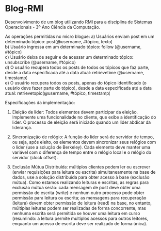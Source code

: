 # Blog-RMI

Desenvolvimento de um blog utilizando RMI para a disciplina de Sistemas Operacionais - 3º Ano Ciência da Computação.

As operações permitidas no micro blogue:
a) Usuários enviam post em um determinado tópico: post(@username, #tópico, texto) <br />
b) Usuário ingressa em um determinado tópico: follow (@username, #tópico)<br />
c) Usuário deixa de seguir e de acessar um determinado tópico: unsubscribe (@username, #tópico)<br />
d) O usuário recupera todos os posts de todos os tópicos que faz parte, desde a data especificada até a data atual: retrievetime (@username, timestamp)<br />
e) O usuário recupera todos os posts, apenas do tópico identificado (o usuário deve fazer parte do tópico), desde a data especificada até a data atual: retrievetopic(@username, #tópico, timestamp)<br />


Especificações da implementação:

1) Eleição de lider: Todos elementos devem participar da eleição. Implemente uma funcionalidade no cliente,
que exibe a identificação do lider. O processo de eleição será iniciado quando um lider abdicar da liderança.

2) Sincronização de relógio: A função do lider será de servidor de tempo, ou seja, após eleito, os elementos devem sincronizar
seus relógios com o lider (use a solução de Berkeley). Cada elemento deve manter uma variável com o diferença de tempo
entre o relógio local e o relógio do servidor (clock offset).

3) Exclusão Mútua Distribuída: múltiplos clientes podem ler ou escrever (enviar requisições para leitura ou escrita)
simultaneamente na base de dados, use a solução distribuída para obter acesso à base (exclusão mútua). 
Como estamos realizando leituras e escritas, as regras para exclusão mútua serão: cada mensagem de post deve obter uma
permissão de escrita (write) e nenhum outro processo pode obter permissão para leitura ou escrita; as mensagens
para recuperação (leitura) devem obter permissão de leitura (read) na base, no entanto, múltiplas leituras podem ser
realizadas de forma concorrente, mas nenhuma escrita será permitida se houver uma leitura em curso
(resumindo: a leitura permite multiplos acessos para outros leitores, enquanto um acesso de escrita deve ser
realizado de forma única).




